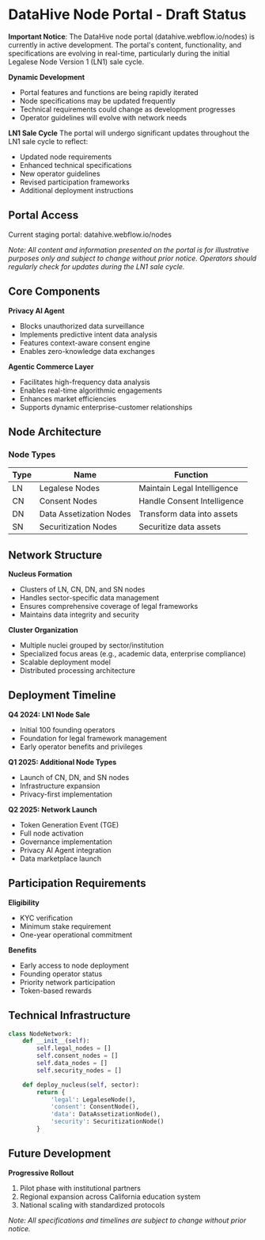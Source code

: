 # DataHive Node Portal - Draft Status

**Important Notice**: The DataHive node portal (datahive.webflow.io/nodes) is currently in active development. The portal's content, functionality, and specifications are evolving in real-time, particularly during the initial Legalese Node Version 1 (LN1) sale cycle.

**Dynamic Development**
- Portal features and functions are being rapidly iterated
- Node specifications may be updated frequently
- Technical requirements could change as development progresses
- Operator guidelines will evolve with network needs

**LN1 Sale Cycle**
The portal will undergo significant updates throughout the LN1 sale cycle to reflect:
- Updated node requirements
- Enhanced technical specifications
- New operator guidelines
- Revised participation frameworks
- Additional deployment instructions

## Portal Access

Current staging portal: datahive.webflow.io/nodes

*Note: All content and information presented on the portal is for illustrative purposes only and subject to change without prior notice. Operators should regularly check for updates during the LN1 sale cycle.*

## Core Components

**Privacy AI Agent**
- Blocks unauthorized data surveillance
- Implements predictive intent data analysis
- Features context-aware consent engine
- Enables zero-knowledge data exchanges

**Agentic Commerce Layer**
- Facilitates high-frequency data analysis
- Enables real-time algorithmic engagements
- Enhances market efficiencies
- Supports dynamic enterprise-customer relationships

## Node Architecture

### Node Types

| Type | Name | Function |
|------|------|----------|
| LN | Legalese Nodes | Maintain Legal Intelligence |
| CN | Consent Nodes | Handle Consent Intelligence |
| DN | Data Assetization Nodes | Transform data into assets |
| SN | Securitization Nodes | Securitize data assets |

## Network Structure

**Nucleus Formation**
- Clusters of LN, CN, DN, and SN nodes
- Handles sector-specific data management
- Ensures comprehensive coverage of legal frameworks
- Maintains data integrity and security

**Cluster Organization**
- Multiple nuclei grouped by sector/institution
- Specialized focus areas (e.g., academic data, enterprise compliance)
- Scalable deployment model
- Distributed processing architecture

## Deployment Timeline

**Q4 2024: LN1 Node Sale**
- Initial 100 founding operators
- Foundation for legal framework management
- Early operator benefits and privileges

**Q1 2025: Additional Node Types**
- Launch of CN, DN, and SN nodes
- Infrastructure expansion
- Privacy-first implementation

**Q2 2025: Network Launch**
- Token Generation Event (TGE)
- Full node activation
- Governance implementation
- Privacy AI Agent integration
- Data marketplace launch

## Participation Requirements

**Eligibility**
- KYC verification
- Minimum stake requirement
- One-year operational commitment

**Benefits**
- Early access to node deployment
- Founding operator status
- Priority network participation
- Token-based rewards

## Technical Infrastructure

```python
class NodeNetwork:
    def __init__(self):
        self.legal_nodes = []
        self.consent_nodes = []
        self.data_nodes = []
        self.security_nodes = []

    def deploy_nucleus(self, sector):
        return {
            'legal': LegaleseNode(),
            'consent': ConsentNode(),
            'data': DataAssetizationNode(),
            'security': SecuritizationNode()
        }
```

## Future Development

**Progressive Rollout**
1. Pilot phase with institutional partners
2. Regional expansion across California education system
3. National scaling with standardized protocols

*Note: All specifications and timelines are subject to change without prior notice.*

